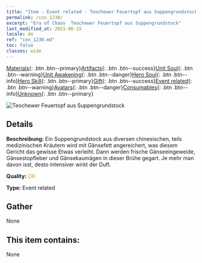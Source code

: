 ```yaml
---
title: "Item - Event related - Teochewer Feuertopf aus Suppengrundstock"
permalink: /con_1230/
excerpt: "Era of Chaos  Teochewer Feuertopf aus Suppengrundstock"
last_modified_at: 2021-06-15
locale: de
ref: "con_1230.md"
toc: false
classes: wide
---
```

 [Materials](/ItemsDE/){: .btn .btn--primary}[Artifacts](/ItemsDE/Artifacts/){: .btn .btn--success}[Unit Soul](/ItemsDE/UnitSoul/){: .btn .btn--warning}[Unit Awakening](/ItemsDE/UnitAwakening/){: .btn .btn--danger}[Hero Soul](/ItemsDE/HeroSoul/){: .btn .btn--info}[Hero Skill](/ItemsDE/HeroSkill/){: .btn .btn--primary}[Gift](/ItemsDE/Gift/){: .btn .btn--success}[Event related](/ItemsDE/Events/){: .btn .btn--warning}[Avatars](/ItemsDE/Avatars/){: .btn .btn--danger}[Consumables](/ItemsDE/Consumables/){: .btn .btn--info}[Unknown](/ItemsDE/Unknown/){: .btn .btn--primary}

 ![Teochewer Feuertopf aus Suppengrundstock](/images/t/i_81531131.png)

## Details
 **Beschreibung:** Ein Suppengrundstock aus diversen chinesischen, teils medizinischen Kräutern wird mit Gänsefett angereichert, was diesem Gericht das gewisse Etwas verleiht. Dann werden frische Gänseeingeweide, Gänsestopfleber und Gänsekaumägen in dieser Brühe gegart. Je mehr man davon isst, desto intensiver wirkt der Duft.

 **Quality:** <span style="color: #FF8C00">OK</span>

 **Type:** Event related

## Gather

  None

## This item contains:

  None

